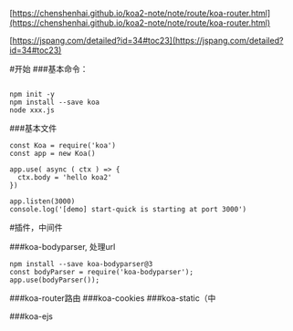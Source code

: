 [https://chenshenhai.github.io/koa2-note/note/route/koa-router.html](https://chenshenhai.github.io/koa2-note/note/route/koa-router.html)

[https://jspang.com/detailed?id=34#toc23](https://jspang.com/detailed?id=34#toc23)

#开始
###基本命令：
```

npm init -y
npm install --save koa
node xxx.js
```

###基本文件
```
const Koa = require('koa')
const app = new Koa()

app.use( async ( ctx ) => {
  ctx.body = 'hello koa2'
})

app.listen(3000)
console.log('[demo] start-quick is starting at port 3000')
```
#插件，中间件

###koa-bodyparser, 处理url
```
npm install --save koa-bodyparser@3
const bodyParser = require('koa-bodyparser');
app.use(bodyParser());
```

###koa-router路由
###koa-cookies
###koa-static（中

###koa-ejs